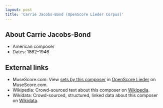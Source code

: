 ```yaml
---
layout: post
title: 'Carrie Jacobs-Bond (OpenScore Lieder Corpus)'
---
```


## About Carrie Jacobs-Bond

- American composer
- Dates: 1862–1946

## External links

- MuseScore.com: View [sets by this composer] in [OpenScore Lieder] on MuseScore.com.
- Wikipedia: Crowd-sourced text about this composer on [Wikipedia].
- Wikidata: Crowd-sourced, structured, linked data about this composer on [Wikidata].

[Wikipedia]: https://en.wikipedia.org/wiki/Carrie_Jacobs-Bond
[Wikidata]: https://www.wikidata.org/wiki/Q5046241
[sets by this composer]: https://musescore.com/openscore-lieder-corpus/sets?order=title&text=Jacobs-Bond,+Carrie
[OpenScore Lieder]: https://musescore.com/openscore-lieder-corpus

